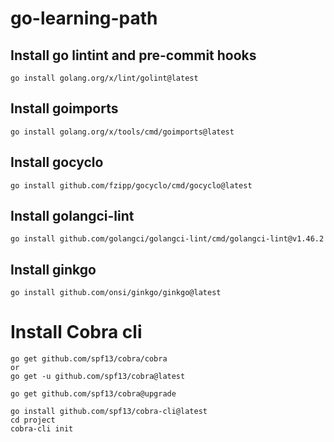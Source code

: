 # go-learning-path

## Install go lintint and pre-commit hooks
```
go install golang.org/x/lint/golint@latest
```

## Install goimports
```
go install golang.org/x/tools/cmd/goimports@latest
```

## Install gocyclo
```
go install github.com/fzipp/gocyclo/cmd/gocyclo@latest
```

## Install golangci-lint
```
go install github.com/golangci/golangci-lint/cmd/golangci-lint@v1.46.2
```

## Install ginkgo
```
go install github.com/onsi/ginkgo/ginkgo@latest
```

# Install Cobra cli
```
go get github.com/spf13/cobra/cobra
or
go get -u github.com/spf13/cobra@latest

go get github.com/spf13/cobra@upgrade

go install github.com/spf13/cobra-cli@latest
cd project
cobra-cli init
```
